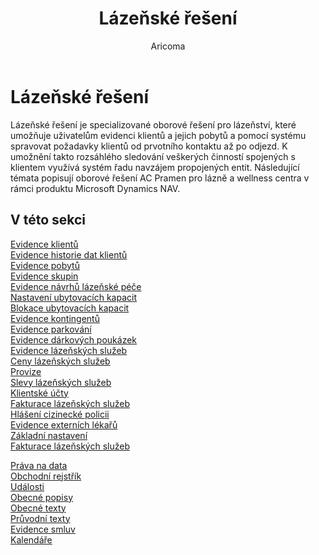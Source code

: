 ﻿---
    title: "Lázeňské řešení"
    author: Aricoma
    ms.date: 04/30/2018
    ms.topic: article
    ms.prod: dynamics-nav-2017
    ms.contentlocale: cs-cz
    ms.lasthandoff: 04/30/2018
---

# Lázeňské řešení

Lázeňské řešení je specializované oborové řešení pro lázeňství, které umožňuje uživatelům evidenci klientů a jejich pobytů a pomocí systému spravovat požadavky klientů od prvotního kontaktu až po odjezd. 
K umožnění takto rozsáhlého sledování veškerých činností spojených s klientem využívá systém řadu navzájem propojených entit.
Následující témata popisují oborové řešení AC Pramen pro lázně a wellness centra v rámci produktu Microsoft Dynamics NAV.


## <a name="see-also"></a>V této sekci
[Evidence klientů](ac-spa-client.md)  
[Evidence historie dat klientů](ac-spa-client-data-history.md)  
[Evidence pobytů](ac-spa-client-stay.md)  
[Evidence skupin](ac-spa-client-group-stay.md)  
[Evidence návrhů lázeňské péče](ac-spa-treatment-proposal.md)  
[Nastavení ubytovacích kapacit](ac-spa-accommodation-capacity.md)  
[Blokace ubytovacích kapacit](ac-spa-acc-capacity-blocking.md)  
[Evidence kontingentů](ac-spa-quota.md)  
[Evidence parkování](ac-spa-parking-sites.md)  
[Evidence dárkových poukázek](ac-spa-gift-voucher.md)  
[Evidence lázeňských služeb](ac-spa-spa-service.md)  
[Ceny lázeňských služeb](ac-spa-spa-service-price.md)  
[Provize](ac-spa-client-stay-commissions.md)  
[Slevy lázeňských služeb](ac-spa-spa-service-discounts.md)  
[Klientské účty](ac-spa-client-account-entries.md)  
[Fakturace lázeňských služeb](ac-spa-till-document.md)  
[Hlášení cizinecké policii](ac-spa-foreign-police.md)  
[Evidence externích lékařů](ac-spa-external-doctors.md)  
[Základní nastavení](ac-spa-spa-base-setup.md)  
[Fakturace lázeňských služeb](ac-spa-till-document.md)  

[Práva na data](ac-spx-data-rights.md)  
[Obchodní rejstřík](ac-spx-company-registr.md)  
[Události](ac-spx-events.md)  
[Obecné popisy](ac-spx-general-descriptions.md)  
[Obecné texty](ac-spx-general-texts.md)  
[Průvodní texty](ac-spx-accessory-texts.md)  
[Evidence smluv](ac-spx-contracts.md)  
[Kalendáře](ac-spx-calendar.md)  

